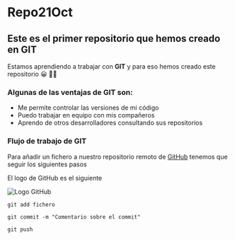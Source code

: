 # Repo21Oct
## Este es el primer repositorio que hemos creado en GIT

Estamos aprendiendo a trabajar con **GIT** y para eso hemos creado este repositorio :grinning: :man_student:

### Algunas de las ventajas de GIT son:

* Me permite controlar las versiones de mi código
* Puedo trabajar en equipo con mis compañeros
* Aprendo de otros desarrolladores consultando sus repositorios

### Flujo de trabajo de GIT
Para añadir un fichero a nuestro repositorio remoto de  [GitHub](https://www.github.com) tenemos que seguir los siguientes pasos

El logo de GitHub es el siguiente

![Logo GitHub](https://global-uploads.webflow.com/5f5a53e153805db840dae2db/6073fbf151fa4565d48572dc_GitHub_aprender-programaci%25C3%25B3n.jpeg)



```console
git add fichero
```

```
git commit -m "Comentario sobre el commit"
```

```
git push
```